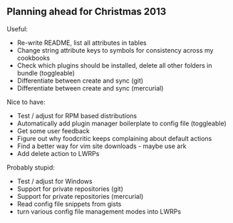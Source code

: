 Planning ahead for Christmas 2013
---------------------------------

Useful:

  * Re-write README, list all attributes in tables
  * Change string attribute keys to symbols for consistency across my cookbooks
  * Check which plugins should be installed, delete all other folders in bundle (toggleable)
  * Differentiate between create and sync (git)
  * Differentiate between create and sync (mercurial)

Nice to have:

  * Test / adjust for RPM based distributions
  * Automatically add plugin manager boilerplate to config file (toggleable)
  * Get some user feedback
  * Figure out why foodcritic keeps complaining about default actions
  * Find a better way for vim site downloads - maybe use ark
  * Add delete action to LWRPs

Probably stupid:

  * Test / adjust for Windows
  * Support for private repositories (git)
  * Support for private repositories (mercurial)
  * Read config file snippets from gists
  * turn various config file management modes into LWRPs
